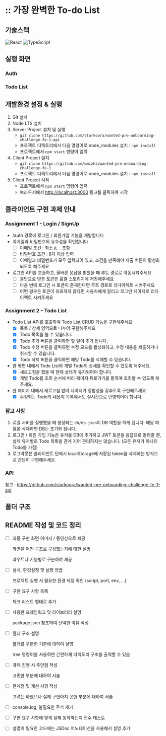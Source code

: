 # :: 가장 완벽한 To-do List

## 기술스택

 ![React](https://img.shields.io/badge/react-%2320232a.svg?style=for-the-badge&logo=react&logoColor=%2361DAFB)                    ![TypeScript](https://img.shields.io/badge/typescript-%23007ACC.svg?style=for-the-badge&logo=typescript&logoColor=white)                        

## 실행 화면

### Auth



### Todo List



## 개발환경 설정 & 실행


1. Git 설치
2. Node LTS 설치
3. Server Project 설치 및 실행
   * `git clone https://github.com/starkoora/wanted-pre-onboarding-challenge-fe-1-api`
   * 프로젝트 디렉토리에서 다음 명령어로 node_modules 설치 : `npm install`
   * 프로젝트에서 `npm start` 명령어 입력
4. Client Project 설치
   * `git clone https://github.com/omizha/wanted-pre-onboarding-challenge-fe-1`
   * 프로젝트 디렉토리에서 다음 명령어로 node_modules 설치 : `npm install`
5. Client Project 시작
   * 프로젝트에서 `npm start` 명령어 입력
   * 브라우저에서 <http://localhost:3000> 링크를 클릭하여 시작

## 클라이언트 구현 과제 안내

### Assignment 1 - Login / SignUp

* /auth 경로에 로그인 / 회원가입 기능을 개발합니다
* 이메일과 비밀번호의 유효성을 확인합니다
  - [ ] 이메일 조건 : 최소 `@`, `.` 포함
  - [ ] 비밀번호 조건 : 8자 이상 입력
  - [ ] 이메일과 비밀번호가 모두 입력되어 있고, 조건을 만족해야 제출 버튼이 활성화 되도록 해주세요
* 로그인 API를 호출하고, 올바른 응답을 받았을 때 루트 경로로 이동시켜주세요
  - [ ] 응답으로 받은 토큰은 로컬 스토리지에 저장해주세요
  - [ ] 다음 번에 로그인 시 토큰이 존재한다면 루트 경로로 리다이렉트 시켜주세요
  - [ ] 어떤 경우든 토큰이 유효하지 않다면 사용자에게 알리고 로그인 페이지로 리다이렉트 시켜주세요

### Assignment 2 - Todo List

* Todo List API를 호출하여 Todo List CRUD 기능을 구현해주세요
  - [x] 목록 / 상세 영역으로 나누어 구현해주세요
  - [x] Todo 목록을 볼 수 있습니다.
  - [x] Todo 추가 버튼을 클릭하면 할 일이 추가 됩니다.
  - [x] Todo 수정 버튼을 클릭하면 수정 모드를 활성화하고, 수정 내용을 제출하거나 취소할 수 있습니다.
  - [x] Todo 삭제 버튼을 클릭하면 해당 Todo를 삭제할 수 있습니다.
* 한 화면 내에서 Todo List와 개별 Todo의 상세를 확인할 수 있도록 해주세요.
  - [x] 새로고침을 했을 때 현재 상태가 유지되어야 합니다.
  - [x] 개별 Todo를 조회 순서에 따라 페이지 뒤로가기를 통하여 조회할 수 있도록 해주세요.
* 한 페이지 내에서 새로고침 없이 데이터가 정합성을 갖추도록 구현해주세요
  - [x] 수정되는 Todo의 내용이 목록에서도 실시간으로 반영되어야 합니다

### 참고 사항


1. 로컬 서버를 실행했을 때 생성되는 `db/db.json`이 DB 역할을 하게 됩니다. 해당 파일을 삭제하면 DB는 초기화 됩니다.
2. 로그인 / 회원 가입 기능은 유저를 DB에 추가하고 JWT 토큰을 응답으로 돌려줄 뿐, 실제 유저별로 Todo 목록을 관계 지어 관리하지는 않습니다. (모든 유저가 하나의 Todo를 가짐)
3. 로그아웃은 클라이언트 단에서 localStorage에 저장된 token을 삭제하는 방식으로 간단히 구현해주세요.

### API

참고 : https://github.com/starkoora/wanted-pre-onboarding-challenge-fe-1-api

## 폴더 구조


## README 작성 및 코드 정리

- [ ] 최종 구현 화면 이미지 / 동영상으로 제공

  화면을 어떤 구조로 구성했는지에 대한 설명

  라우트나 기능별로 구분하여 제공
- [ ] 설치, 환경설정 및 실행 방법

  프로젝트 실행 시 필요한 환경 세팅 확인 (script, port, env, …)
- [ ] 구현 요구 사항 목록

  체크 리스트 형태로 추가
- [ ] 사용한 프레임워크 및 라이브러리 설명

  package.json 참조하여 선택한 이유 작성
- [ ] 폴더 구조 설명

  폴더를 구분한 기준에 대하여 설명

  tree 명령어를 사용하면 간편하게 디렉토리 구조를 출력할 수 있음
- [ ] 과제 진행 시 주안점 작성

  고민한 부분에 대하여 서술
- [ ] 한계점 및 개선 사항 작성

  고려는 하였으나 실제 구현하지 못한 부분에 대하여 서술
- [ ] console.log, 불필요한 주석 제거
- [ ] 구현 요구 사항에 맞게 실제 동작하는지 전수 테스트
- [ ] 설명이 필요한 코드에는 JSDoc 어노테이션을 사용해서 설명 추가


